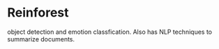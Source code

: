 # Reinforest
object detection and emotion classfication. Also has NLP techniques to summarize documents.
